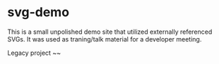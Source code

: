 # svg-demo
This is a small unpolished demo site that utilized externally referenced SVGs. It was used as traning/talk material for a developer meeting.

Legacy project ~~
